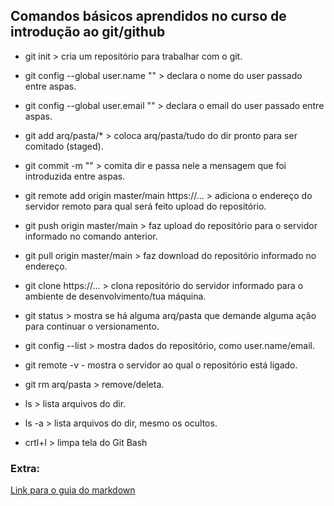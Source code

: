 ## Comandos básicos aprendidos no curso de introdução ao git/github

- git init > cria um repositório para trabalhar com o git.
- git config --global user.name "" > declara o nome do user passado entre aspas.
- git config --global user.email "" > declara o email do user passado entre aspas.
- git add arq/pasta/* > coloca arq/pasta/tudo do dir pronto para ser comitado (staged).
- git commit -m "" > comita dir e passa nele a mensagem que foi introduzida entre aspas.
- git remote add origin master/main https://... > adiciona o endereço do servidor remoto para qual será feito upload do repositório.
- git push origin master/main > faz upload do repositório para o servidor informado no comando anterior.
- git pull origin master/main > faz download do repositório informado no endereço.
- git clone https://... > clona repositório do servidor informado para o ambiente de desenvolvimento/tua máquina.

- git status > mostra se há alguma arq/pasta que demande alguma ação para continuar o versionamento.
- git config --list > mostra dados do repositório, como user.name/email.
- git remote -v - mostra o servidor ao qual o repositório está ligado.
- git rm arq/pasta > remove/deleta.

- ls > lista arquivos do dir.
- ls -a > lista arquivos do dir, mesmo os ocultos.
- crtl+l > limpa tela do Git Bash

### Extra:

[Link para o guia do markdown](https://www.markdownguide.org/basic-syntax/)
